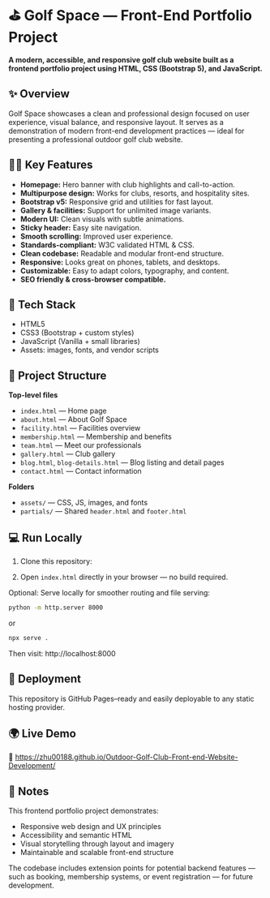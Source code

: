 # ⛳ Golf Space — Front-End Portfolio Project

**A modern, accessible, and responsive golf club website built as a frontend portfolio project using HTML, CSS (Bootstrap 5), and JavaScript.**

## ✨ Overview

Golf Space showcases a clean and professional design focused on user experience, visual balance, and responsive layout. It serves as a demonstration of modern front-end development practices — ideal for presenting a professional outdoor golf club website.

## 🏌️‍♂️ Key Features

- **Homepage:** Hero banner with club highlights and call-to-action.
- **Multipurpose design:** Works for clubs, resorts, and hospitality sites.
- **Bootstrap v5:** Responsive grid and utilities for fast layout.
- **Gallery & facilities:** Support for unlimited image variants.
- **Modern UI:** Clean visuals with subtle animations.
- **Sticky header:** Easy site navigation.
- **Smooth scrolling:** Improved user experience.
- **Standards-compliant:** W3C validated HTML & CSS.
- **Clean codebase:** Readable and modular front-end structure.
- **Responsive:** Looks great on phones, tablets, and desktops.
- **Customizable:** Easy to adapt colors, typography, and content.
- **SEO friendly & cross-browser compatible.**

## 🧩 Tech Stack

- HTML5
- CSS3 (Bootstrap + custom styles)
- JavaScript (Vanilla + small libraries)
- Assets: images, fonts, and vendor scripts

## 📁 Project Structure

**Top-level files**

- `index.html` — Home page
- `about.html` — About Golf Space
- `facility.html` — Facilities overview
- `membership.html` — Membership and benefits
- `team.html` — Meet our professionals
- `gallery.html` — Club gallery
- `blog.html`, `blog-details.html` — Blog listing and detail pages
- `contact.html` — Contact information

**Folders**

- `assets/` — CSS, JS, images, and fonts
- `partials/` — Shared `header.html` and `footer.html`

## 💻 Run Locally

1. Clone this repository:

2. Open `index.html` directly in your browser — no build required.

Optional: Serve locally for smoother routing and file serving:

```bash
python -m http.server 8000
```

or

```bash
npx serve .
```

Then visit: http://localhost:8000

## 🚀 Deployment

This repository is GitHub Pages–ready and easily deployable to any static hosting provider.


## 🌍 Live Demo

🔗 https://zhu00188.github.io/Outdoor-Golf-Club-Front-end-Website-Development/


## 📝 Notes

This frontend portfolio project demonstrates:

- Responsive web design and UX principles
- Accessibility and semantic HTML
- Visual storytelling through layout and imagery
- Maintainable and scalable front-end structure

The codebase includes extension points for potential backend features — such as booking, membership systems, or event registration — for future development.

